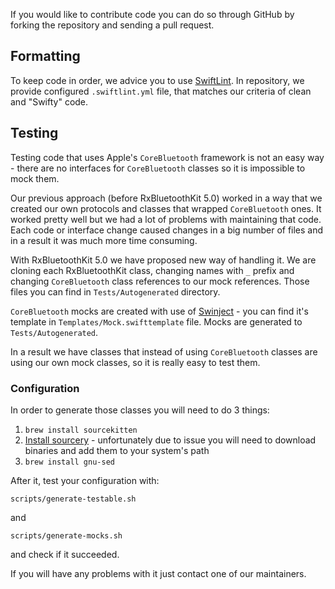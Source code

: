 If you would like to contribute code you can do so through GitHub by forking the repository and sending a pull request.

## Formatting
To keep code in order, we advice you to use [SwiftLint](https://github.com/realm/SwiftLint). In repository, we provide configured `.swiftlint.yml` file, that matches our criteria of clean and "Swifty" code.

## Testing
Testing code that uses Apple's `CoreBluetooth` framework is not an easy way - there are no interfaces for `CoreBluetooth` classes so it is impossible to mock them.

Our previous approach (before RxBluetoothKit 5.0) worked in a way that we created our own protocols and classes that wrapped `CoreBluetooth` ones.
It worked pretty well but we had a lot of problems with maintaining that code. Each code or interface change caused changes in a big number of files and in a result it was much more time consuming.

With RxBluetoothKit 5.0 we have proposed new way of handling it. We are cloning each RxBluetoothKit class, changing names with `_` prefix and changing `CoreBluetooth` class references to our mock references.
Those files you can find in `Tests/Autogenerated` directory.

`CoreBluetooth` mocks are created with use of [Swinject](https://github.com/Swinject/Swinject) - you can find it's template in `Templates/Mock.swifttemplate` file. Mocks are generated to `Tests/Autogenerated`.

In a result we have classes that instead of using `CoreBluetooth` classes are using our own mock classes, so it is really easy to test them.

### Configuration

In order to generate those classes you will need to do 3 things:
1. `brew install sourcekitten`
2. [Install sourcery](https://github.com/krzysztofzablocki/Sourcery#installation) - unfortunately due to issue you will need to download binaries and add them to your system's path
3. `brew install gnu-sed`

After it, test your configuration with:
```
scripts/generate-testable.sh
```
and
```
scripts/generate-mocks.sh
```
and check if it succeeded.

If you will have any problems with it just contact one of our maintainers.
